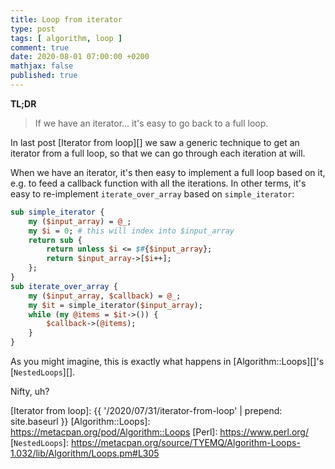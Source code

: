 ```yaml
---
title: Loop from iterator
type: post
tags: [ algorithm, loop ]
comment: true
date: 2020-08-01 07:00:00 +0200
mathjax: false
published: true
---
```


**TL;DR**

> If we have an iterator... it's easy to go back to a full loop.

In last post [Iterator from loop][] we saw a generic technique to get an
iterator from a full loop, so that we can go through each iteration at
will.

When we have an iterator, it's then easy to implement a full loop based
on it, e.g. to feed a callback function with all the iterations. In
other terms, it's easy to re-implement `iterate_over_array` based on
`simple_iterator`:


```perl
sub simple_iterator {
    my ($input_array) = @_;
    my $i = 0; # this will index into $input_array
    return sub {
        return unless $i <= $#{$input_array};
        return $input_array->[$i++];
    };
}
sub iterate_over_array {
    my ($input_array, $callback) = @_;
    my $it = simple_iterator($input_array);
    while (my @items = $it->()) {
        $callback->(@items);
    }
}
```

As you might imagine, this is exactly what happens in
[Algorithm::Loops][]'s [`NestedLoops`][].

Nifty, uh?


[Iterator from loop]: {{ '/2020/07/31/iterator-from-loop' | prepend: site.baseurl }}
[Algorithm::Loops]: https://metacpan.org/pod/Algorithm::Loops
[Perl]: https://www.perl.org/
[`NestedLoops`]: https://metacpan.org/source/TYEMQ/Algorithm-Loops-1.032/lib/Algorithm/Loops.pm#L305

